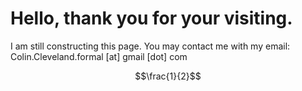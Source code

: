 <script type="text/javascript" async="" src="https://cdn.mathjax.org/mathjax/latest/MathJax.js?config=TeX-MML-AM_CHTML ">
</script>


# Hello, thank you for your visiting.

I am still constructing this page. You may contact me with my email: <br>
Colin.Cleveland.formal [at] gmail [dot] com


$$\frac{1}{2}$$
